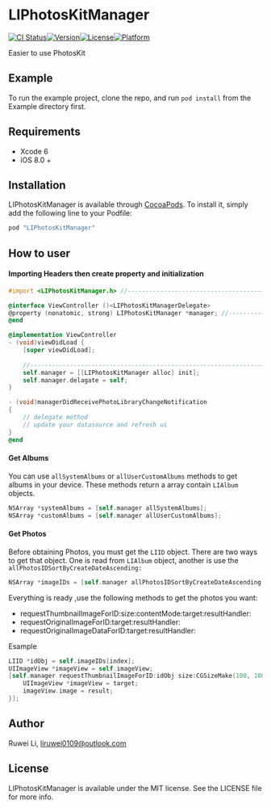 # LIPhotosKitManager
[![CI Status](http://img.shields.io/travis/Robert/LIPhotosKitManager.svg?style=flat)](https://travis-ci.org/Robert/LIPhotosKitManager)[![Version](https://img.shields.io/cocoapods/v/LIPhotosKitManager.svg?style=flat)](http://cocoapods.org/pods/LIPhotosKitManager)[![License](https://img.shields.io/cocoapods/l/LIPhotosKitManager.svg?style=flat)](http://cocoapods.org/pods/LIPhotosKitManager)[![Platform](https://img.shields.io/cocoapods/p/LIPhotosKitManager.svg?style=flat)](http://cocoapods.org/pods/LIPhotosKitManager)

Easier to use PhotosKit

## Example

To run the example project, clone the repo, and run `pod install` from the Example directory first.

## Requirements

* Xcode 6
* iOS 8.0 +

## Installation

LIPhotosKitManager is available through [CocoaPods](http://cocoapods.org). To install
it, simply add the following line to your Podfile:

```ruby
pod "LIPhotosKitManager"
```

## How to user

#### Importing Headers then create property and initialization

~~~objectiveC
#import <LIPhotosKitManager.h> //---------------------------------------1

@interface ViewController ()<LIPhotosKitManagerDelegate>
@property (nonatomic, strong) LIPhotosKitManager *manager; //-----------2
@end

@implementation ViewController
- (void)viewDidLoad {
    [super viewDidLoad];
    
    //------------------------------------------------------------------3
    self.manager = [[LIPhotosKitManager alloc] init];
    self.manager.delagate = self;
}

- (void)managerDidReceivePhotoLibraryChangeNotification
{    
	// delegate method
    // update your datasource and refresh ui
}
@end

~~~

#### Get Albums 
You can use `allSystemAlbums` or `allUserCustomAlbums` methods to get albums in your device. These methods return a array contain `LIAlbum` objects.

~~~objectiveC
NSArray *systemAlbums = [self.manager allSystemAlbums];
NSArray *customAlbums = [self.manager allUserCustomAlbums];
~~~

#### Get Photos
Before obtaining Photos, you must get the `LIID` object. There are two ways to get that object. One is read from `LIAlbum` object, another is use the `allPhotosIDSortByCreateDateAscending:`

~~~objectiveC
NSArray *imageIDs = [self.manager allPhotosIDSortByCreateDateAscending:YES];
~~~
Everything is ready ,use the following methods to get the photos you want:

* requestThumbnailImageForID:size:contentMode:target:resultHandler: 
* requestOriginalImageForID:target:resultHandler:
* requestOriginalImageDataForID:target:resultHandler:

Esample 

~~~objectiveC
LIID *idObj = self.imageIDs[index];
UIImageView *imageView = self.imageView;
[self.manager requestThumbnailImageForID:idObj size:CGSizeMake(100, 100) contentMode:0 target:imageView resultHandler:^(UIImage *result, id target, NSDictionary *info) {
	UIImageView *imageView = target;
	imageView.image = result;
}];
~~~

## Author

Ruwei Li, liruwei0109@outlook.com

## License

LIPhotosKitManager is available under the MIT license. See the LICENSE file for more info.
